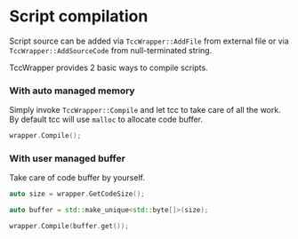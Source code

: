 # Script compilation

Script source can be added via `TccWrapper::AddFile` from external file or via `TccWrapper::AddSourceCode` from null-terminated string.

TccWrapper provides 2 basic ways to compile scripts.

### With auto managed memory

Simply invoke `TccWrapper::Compile` and let tcc to take care of all the work. By default tcc will use `malloc` to allocate code buffer.

```cpp
wrapper.Compile();
```

### With user managed buffer

Take care of code buffer by yourself.

```cpp
auto size = wrapper.GetCodeSize();

auto buffer = std::make_unique<std::byte[]>(size);

wrapper.Compile(buffer.get());
```
